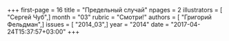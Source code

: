 +++
first-page = 16
title = "Предельный случай"
npages = 2
illustrators = [ "Сергей Чуб",]
month = "03"
rubric = "Смотри!"
authors = [ "Григорий Фельдман",]
issues = [ "2014_03",]
year = "2014"
date = "2017-04-24T15:37:57+03:00"
+++
